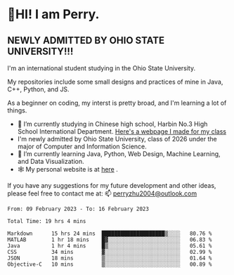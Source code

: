 # 🌄HI! I am Perry. <br> #
## NEWLY ADMITTED BY OHIO STATE UNIVERSITY!!! ##  
I'm an international student studying in the Ohio State University. <br>

My repositories include some small designs and practices of mine in Java, C++, Python, and JS. <br>

As a beginner on coding, my interst is pretty broad, and I'm learning a lot of things. <br>
- 🔭 I’m currently studying in Chinese high school, Harbin No.3 High School International Department. [Here's a webpage I made for my class](https://perry2004.github.io/weirdos/)
- I'm newly admitted by Ohio State University, class of 2026 under the major of Computer and Information Science. 
- 🌱 I’m currently learning Java, Python, Web Design, Machine Learning, and Data Visualization. 
- 🕸️ My personal website is at <a href="https://zhu-yp.cn">here</a> .  

If you have any suggestions for my future development and other ideas, please feel free to contact me at: 📫 [perryzhu2004@outlook.com](mailto:perryzhu2004@outlook.com)

<!--START_SECTION:waka-->

```text
From: 09 February 2023 - To: 16 February 2023

Total Time: 19 hrs 4 mins

Markdown      15 hrs 24 mins  ████████████████████▒░░░░   80.76 %
MATLAB        1 hr 18 mins    █▓░░░░░░░░░░░░░░░░░░░░░░░   06.83 %
Java          1 hr 4 mins     █▒░░░░░░░░░░░░░░░░░░░░░░░   05.61 %
CSS           34 mins         ▓░░░░░░░░░░░░░░░░░░░░░░░░   02.99 %
JSON          18 mins         ▒░░░░░░░░░░░░░░░░░░░░░░░░   01.64 %
Objective-C   10 mins         ▒░░░░░░░░░░░░░░░░░░░░░░░░   00.89 %
```

<!--END_SECTION:waka-->